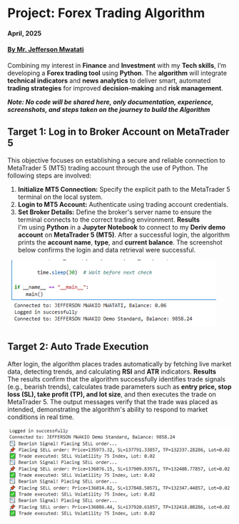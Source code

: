 # Project: Forex Trading Algorithm
#### **April, 2025** 
#### [**By Mr. Jefferson Mwatati**](https://github.com/jeffersonmwatati)
Combining my interest in **Finance** and **Investment** with my **Tech skills**, I’m developing a **Forex trading tool** using **Python**. The **algorithm** will integrate **technical indicators** and **news analytics** to deliver smart, automated **trading strategies** for improved **decision-making** and **risk management**.

***Note: No code will be shared here, only documentation, experience, screenshots, and steps taken on the journey to build the Algorithm***

## Target 1: Log in to Broker Account on MetaTrader 5
This objective focuses on establishing a secure and reliable connection to MetaTrader 5 (MT5) trading account through the use of Python. The following steps are involved:
   1. **Initialize MT5 Connection:** Specify the explicit path to the MetaTrader 5 terminal on the local system.
   2. **Login to MT5 Account:** Authenticate using trading account credentials.
   3. **Set Broker Details:** Define the broker's server name to ensure the terminal connects to the correct trading environment.
**Results** <br/>
I'm using **Python** in a **Jupyter Notebook** to connect to my **Deriv demo account** on **MetaTrader 5 (MT5)**. After a successful login, the algorithm prints the **account name**, **type**, and **current balance**.
The screenshot below confirms the login and data retrieval were successful.
<p align="left"> <img src="img/login-successful.PNG" alt="Login Successful"> </p>

## Target 2: Auto Trade Execution
After login, the algorithm places trades automatically by fetching live market data, detecting trends, and calculating **RSI** and **ATR** indicators.
**Results** <br/>
The results confirm that the algorithm successfully identifies trade signals (e.g., bearish trends), calculates trade parameters such as **entry price, stop loss (SL), take profit (TP), and lot size**, and then executes the trade on MetaTrader 5. The output messages verify that the trade was placed as intended, demonstrating the algorithm's ability to respond to market conditions in real time.
<p align="left"> <img src="img/place-trade1.PNG" alt="Place Trade"> </p>
